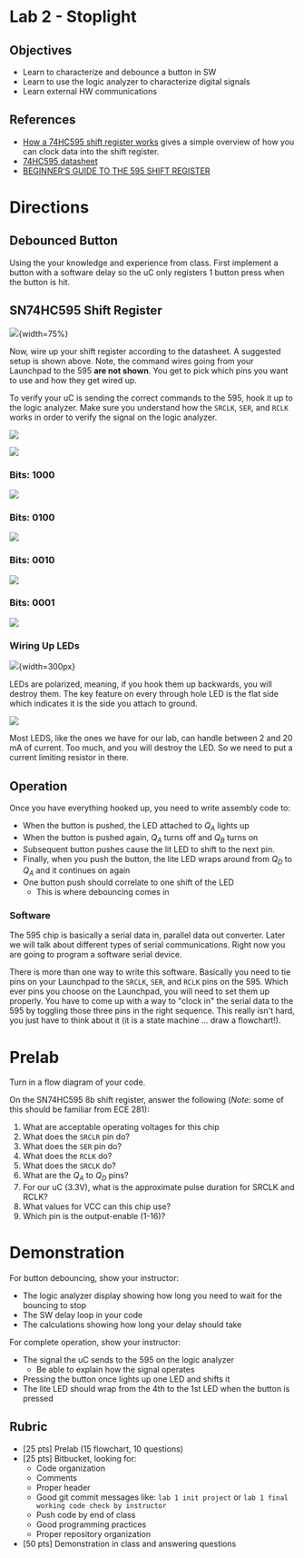 # Lab 2 - Stoplight

## Objectives

- Learn to characterize and debounce a button in SW
- Learn to use the logic analyzer to characterize digital signals
- Learn external HW communications

## References

- [How a 74HC595 shift register works](https://www.youtube.com/watch?v=gZ2oEjQgtcM) gives a simple overview of how you can clock data into the shift register.
- [74HC595 datasheet](https://marsuniversity.github.io/ece382/references/sn74hc595.pdf)
- [BEGINNER’S GUIDE TO THE 595 SHIFT REGISTER](http://www.idogendel.com/en/archives/211)

# Directions

## Debounced Button

Using the your knowledge and experience from class. First implement a button with
a software delay so the uC only registers 1 button press when the button is hit.

## SN74HC595 Shift Register

![](lab-setup_bb.png){width=75%}

Now, wire up your shift register according to the datasheet. A suggested setup
is shown above. Note, the command wires going from your Launchpad to the 595 **are
not shown**. You get to pick which pins you want to use and how they get wired up.

To verify your uC is sending the correct commands to the 595, hook it up to the
logic analyzer. Make sure you understand how the `SRCLK`, `SER`, and `RCLK` works
in order to verify the signal on the logic analyzer.

![](settings-timing.jpg)

![](settings-inputs.jpg)

### Bits: 1000

![](bit0.jpg)

### Bits: 0100

![](bit1.jpg)

### Bits: 0010

![](bit2.jpg)

### Bits: 0001

![](bit3.jpg)

### Wiring Up LEDs

![](led_diagram.png){width=300px}

LEDs are polarized, meaning, if you hook them up backwards, you will destroy them.
The key feature on every through hole LED is the flat side which indicates it
is the side you attach to ground.

![](led-wiring.gif)

Most LEDS, like the ones we have for our lab, can handle between 2 and 20 mA of
current. Too much, and you will destroy the LED. So we need to put a current
limiting resistor in there.


## Operation

Once you have everything hooked up, you need to write assembly code to:

- When the button is pushed, the LED attached to $Q_A$ lights up
- When the button is pushed again, $Q_A$ turns off and $Q_B$ turns on
- Subsequent button pushes cause the lit LED to shift to the next pin.
- Finally, when you push the button, the lite LED wraps around from $Q_D$ to $Q_A$
and it continues on again
- One button push should correlate to one shift of the LED
    - This is where debouncing comes in

### Software

The 595 chip is basically a serial data in, parallel data out converter. Later
we will talk about different types of serial communications. Right now you are
going to program a software serial device.

There is more than one way to write this software. Basically you need to tie pins
on your Launchpad to the `SRCLK`, `SER`, and `RCLK` pins on the 595. Which ever
pins you choose on the Launchpad, you will need to set them up properly. You have to
come up with a way to "clock in" the serial data to the 595 by toggling those
three pins in the right sequence. This really isn't hard, you just have to think
about it (it is a state machine ... draw a flowchart!).

# Prelab

Turn in a flow diagram of your code.

On the SN74HC595 8b shift register, answer the following (*Note:* some of this
should be familiar from ECE 281):

1. What are acceptable operating voltages for this chip
1. What does the `SRCLR` pin do?
1. What does the `SER` pin do?
1. What does the `RCLK` do?
1. What does the `SRCLK` do?
1. What are the $Q_A$ to $Q_D$ pins?
1. For our uC (3.3V), what is the approximate pulse duration for SRCLK and RCLK?
1. What values for VCC can this chip use?
1. Which pin is the output-enable (1-16)?


# Demonstration

For button debouncing, show your instructor:

- The logic analyzer display showing how long you need to wait for the bouncing to stop
- The SW delay loop in your code
- The calculations showing how long your delay should take

For complete operation, show your instructor:

- The signal the uC sends to the 595 on the logic analyzer
    - Be able to explain how the signal operates
- Pressing the button once lights up one LED and shifts it
- The lite LED should wrap from the 4th to the 1st LED when the button is pressed

## Rubric

- [25 pts] Prelab (15 flowchart, 10 questions)
- [25 pts] Bitbucket, looking for:
    - Code organization
    - Comments
    - Proper header
    - Good git commit messages like: `lab 1 init project` or `lab 1 final working code check by instructor`
    - Push code by end of class
    - Good programming practices
    - Proper repository organization
- [50 pts] Demonstration in class and answering questions

